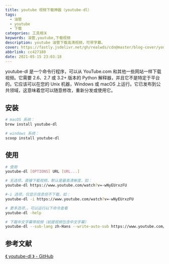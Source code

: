 ```yaml
---
title: youtube 视频下载神器（youtube-dl）
tags:
  - 油管
  - youtube
  - 下载
categories: 工具相关
keywords: 油管,youtube,下载视频
description: youtube 油管下载高清视频，可带字幕。
cover: https://fastly.jsdelivr.net/gh/realwds/cdn@master/blog-cover/youtube-dl.2e680upet6ck.png
abbrlink: cc427180
date: 2021-05-15 23:03:18
---
```


youtube-dl 是一个命令行程序，可以从 YouTube.com 和其他一些网站一样下载视频。它需要 2.6、2.7 或 3.2+ 版本的 Python 解释器，并且它不是特定于平台的。它应该可以在您的 Unix 机器，Windows 或 macOS 上运行。它已发布到公共领域，这意味着您可以随意修改，重新分发或使用它。

## 安装

``` sh
# macOS 系统：
brew install youtube-dl

# windows 系统：
scoop install youtube-dl
```

## 使用

``` sh
# 使用
youtube-dl [OPTIONS] URL [URL...]

# 无选项，直接下载视频，默认是最高清晰度，如：
youtube-dl https://www.youtube.com/watch?v=-wNyEUrxzFU

#-i 选项，仅显示信息但不下载，如：
youtube-dl -i https://www.youtube.com/watch?v=-wNyEUrxzFU

# 更多选项，，可以运行以下命令查看
youtube-dl -help

# 下载中文字幕带视频（前提视频包含中文字幕）
youtube-dl --sub-lang zh-Hans --write-auto-sub https://www.youtube.com/watch?v=DpETCg3YquA
```

## 参考文献

[《 youtube-dl 》 - GitHub](https://github.com/ytdl-org/youtube-dl)
